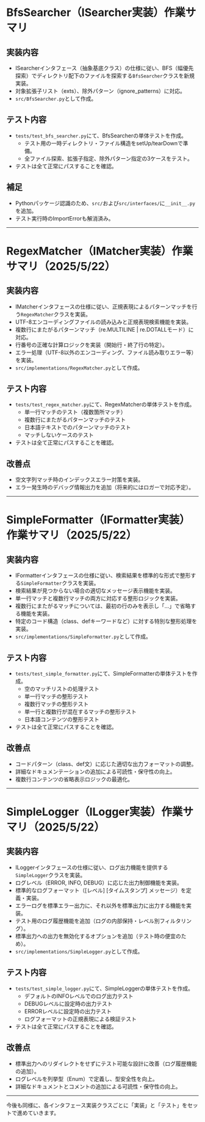 # BfsSearcher（ISearcher実装）作業サマリ

## 実装内容
- ISearcherインタフェース（抽象基底クラス）の仕様に従い、BFS（幅優先探索）でディレクトリ配下のファイルを探索する`BfsSearcher`クラスを新規実装。
- 対象拡張子リスト（exts）、除外パターン（ignore_patterns）に対応。
- `src/BfsSearcher.py`として作成。

## テスト内容
- `tests/test_bfs_searcher.py`にて、BfsSearcherの単体テストを作成。
    - テスト用の一時ディレクトリ・ファイル構造をsetUp/tearDownで準備。
    - 全ファイル探索、拡張子指定、除外パターン指定の3ケースをテスト。
- テストは全て正常にパスすることを確認。

## 補足
- Pythonパッケージ認識のため、`src/`および`src/interfaces/`に`__init__.py`を追加。
- テスト実行時のImportErrorも解消済み。

---

# RegexMatcher（IMatcher実装）作業サマリ（2025/5/22）

## 実装内容
- IMatcherインタフェースの仕様に従い、正規表現によるパターンマッチを行う`RegexMatcher`クラスを実装。
- UTF-8エンコーディングファイルの読み込みと正規表現検索機能を実装。
- 複数行にまたがるパターンマッチ（re.MULTILINE | re.DOTALLモード）に対応。
- 行番号の正確な計算ロジックを実装（開始行・終了行の特定）。
- エラー処理（UTF-8以外のエンコーディング、ファイル読み取りエラー等）を実装。
- `src/implementations/RegexMatcher.py`として作成。

## テスト内容
- `tests/test_regex_matcher.py`にて、RegexMatcherの単体テストを作成。
  - 単一行マッチのテスト（複数箇所マッチ）
  - 複数行にまたがるパターンマッチのテスト
  - 日本語テキストでのパターンマッチのテスト
  - マッチしないケースのテスト
- テストは全て正常にパスすることを確認。

## 改善点
- 空文字列マッチ時のインデックスエラー対策を実装。
- エラー発生時のデバッグ情報出力を追加（将来的にはロガーで対応予定）。

---

# SimpleFormatter（IFormatter実装）作業サマリ（2025/5/22）

## 実装内容
- IFormatterインタフェースの仕様に従い、検索結果を標準的な形式で整形する`SimpleFormatter`クラスを実装。
- 検索結果が見つからない場合の適切なメッセージ表示機能を実装。
- 単一行マッチと複数行マッチの両方に対応する整形ロジックを実装。
- 複数行にまたがるマッチについては、最初の行のみを表示し「...」で省略する機能を実装。
- 特定のコード構造（class、defキーワードなど）に対する特別な整形処理を実装。
- `src/implementations/SimpleFormatter.py`として作成。

## テスト内容
- `tests/test_simple_formatter.py`にて、SimpleFormatterの単体テストを作成。
  - 空のマッチリストの処理テスト
  - 単一行マッチの整形テスト
  - 複数行マッチの整形テスト
  - 単一行と複数行が混在するマッチの整形テスト
  - 日本語コンテンツの整形テスト
- テストは全て正常にパスすることを確認。

## 改善点
- コードパターン（class、def文）に応じた適切な出力フォーマットの調整。
- 詳細なドキュメンテーションの追加による可読性・保守性の向上。
- 複数行コンテンツの省略表示ロジックの最適化。

---

# SimpleLogger（ILogger実装）作業サマリ（2025/5/22）

## 実装内容
- ILoggerインタフェースの仕様に従い、ログ出力機能を提供する`SimpleLogger`クラスを実装。
- ログレベル（ERROR, INFO, DEBUG）に応じた出力制御機能を実装。
- 標準的なログフォーマット（[レベル] [タイムスタンプ] メッセージ）を定義・実装。
- エラーログを標準エラー出力に、それ以外を標準出力に出力する機能を実装。
- テスト用のログ履歴機能を追加（ログの内部保持・レベル別フィルタリング）。
- 標準出力への出力を無効化するオプションを追加（テスト時の便宜のため）。
- `src/implementations/SimpleLogger.py`として作成。

## テスト内容
- `tests/test_simple_logger.py`にて、SimpleLoggerの単体テストを作成。
  - デフォルトのINFOレベルでのログ出力テスト
  - DEBUGレベルに設定時の出力テスト
  - ERRORレベルに設定時の出力テスト
  - ログフォーマットの正規表現による検証テスト
- テストは全て正常にパスすることを確認。

## 改善点
- 標準出力へのリダイレクトをせずにテスト可能な設計に改善（ログ履歴機能の追加）。
- ログレベルを列挙型（Enum）で定義し、型安全性を向上。
- 詳細なドキュメントとコメントの追加による可読性・保守性の向上。

---

今後も同様に、各インタフェース実装クラスごとに「実装」と「テスト」をセットで進めていきます。
